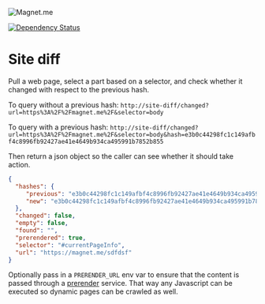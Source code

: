 ![Magnet.me](https://cdn.magnet.me/images/logo-2015-full_2x.png)

[![Dependency Status](https://gemnasium.com/badges/github.com/magnetme/site-diff.svg)](https://gemnasium.com/github.com/magnetme/site-diff)

# Site diff

Pull a web page,
select a part based on a selector, and check whether it changed with respect to the previous hash.

To query without a previous hash:
`http://site-diff/changed?url=https%3A%2F%2Fmagnet.me%2F&selector=body`

To query with a previous hash:
`http://site-diff/changed?url=https%3A%2F%2Fmagnet.me%2F&selector=body&hash=e3b0c44298fc1c149afbf4c8996fb92427ae41e4649b934ca495991b7852b855`


Then return a json object so the caller can see whether it should take action.

```json
{
  "hashes": {
     "previous": "e3b0c44298fc1c149afbf4c8996fb92427ae41e4649b934ca495991b7852b855",
     "new": "e3b0c44298fc1c149afbf4c8996fb92427ae41e4649b934ca495991b7852b855"
  },
  "changed": false,
  "empty": false,
  "found": "",
  "prerendered": true,
  "selector": "#currentPageInfo",
  "url": "https://magnet.me/sdfdsf"
}
```

Optionally pass in a `PRERENDER_URL` env var to ensure that the content is passed through a [prerender](https://github.com/prerender/prerender) service.
That way any Javascript can be executed so dynamic pages can be crawled as well. 
